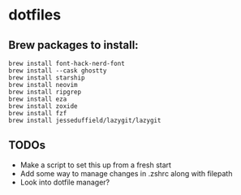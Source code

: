 # dotfiles

## Brew packages to install:

```
brew install font-hack-nerd-font
brew install --cask ghostty
brew install starship
brew install neovim
brew install ripgrep
brew install eza
brew install zoxide
brew install fzf
brew install jesseduffield/lazygit/lazygit
```

## TODOs

- Make a script to set this up from a fresh start
- Add some way to manage changes in .zshrc along with filepath
- Look into dotfile manager?
